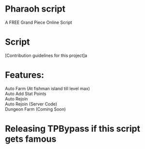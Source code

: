 # Pharaoh script
A FREE Grand Piece Online Script

# Script
[Contribution guidelines for this project]a

# Features:
Auto Farm (At fishman island till level max)<br />
Auto Add Stat Points<br />
Auto Rejoin<br />
Auto Rejoin (Server Code)<br />
Dungeon Farm (Coming Soon)<br />

# Releasing TPBypass if this script gets famous
